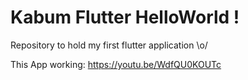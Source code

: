 # Kabum Flutter HelloWorld !

Repository to hold my first flutter application \o/

This App working: https://youtu.be/WdfQU0KOUTc

